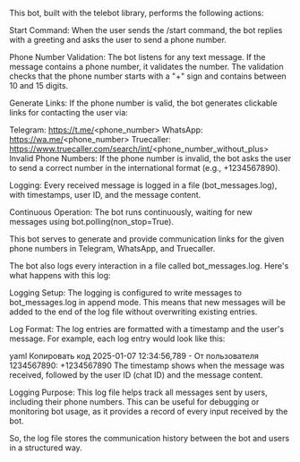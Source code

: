 This bot, built with the telebot library, performs the following actions:

Start Command: When the user sends the /start command, the bot replies with a greeting and asks the user to send a phone number.

Phone Number Validation: The bot listens for any text message. If the message contains a phone number, it validates the number. The validation checks that the phone number starts with a "+" sign and contains between 10 and 15 digits.

Generate Links: If the phone number is valid, the bot generates clickable links for contacting the user via:

Telegram: https://t.me/<phone_number>
WhatsApp: https://wa.me/<phone_number>
Truecaller: https://www.truecaller.com/search/int/<phone_number_without_plus>
Invalid Phone Numbers: If the phone number is invalid, the bot asks the user to send a correct number in the international format (e.g., +1234567890).

Logging: Every received message is logged in a file (bot_messages.log), with timestamps, user ID, and the message content.

Continuous Operation: The bot runs continuously, waiting for new messages using bot.polling(non_stop=True).

This bot serves to generate and provide communication links for the given phone numbers in Telegram, WhatsApp, and Truecaller.

The bot also logs every interaction in a file called bot_messages.log. Here's what happens with this log:

Logging Setup: The logging is configured to write messages to bot_messages.log in append mode. This means that new messages will be added to the end of the log file without overwriting existing entries.

Log Format: The log entries are formatted with a timestamp and the user's message. For example, each log entry would look like this:

yaml
Копировать код
2025-01-07 12:34:56,789 - От пользователя 1234567890: +1234567890
The timestamp shows when the message was received, followed by the user ID (chat ID) and the message content.

Logging Purpose: This log file helps track all messages sent by users, including their phone numbers. This can be useful for debugging or monitoring bot usage, as it provides a record of every input received by the bot.

So, the log file stores the communication history between the bot and users in a structured way.

